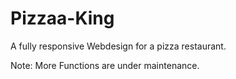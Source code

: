 # Pizzaa-King
A fully responsive Webdesign for a pizza restaurant.

Note: More Functions are under maintenance.
